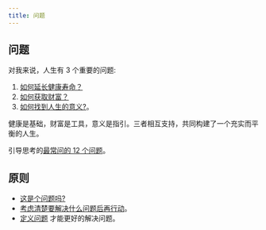 ```yaml
---
title: 问题
---
```


## 问题
对我来说，人生有 3 个重要的问题:  
1. [如何延长健康寿命？](../tech/health/overview/readme.md)
2. [如何获取财富？](../tech/wealth/readme.md)
3. [如何找到人生的意义?](../tech/the-meaning-of-life/readme.md)。

健康是基础，财富是工具，意义是指引。三者相互支持，共同构建了一个充实而平衡的人生。

引导思考的[最常问的 12 个问题](./feynman-questions.md)。

## 原则
* [这是个问题吗?](./rule/is-this-a-question.md)
* [考虑清楚要解决什么问题后再行动](./rule/think-clearly-to-solve-which-problem-before-action.md)。
* [定义问题](./rule/define-the-problem.md) 才能更好的解决问题。